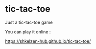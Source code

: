 # tic-tac-toe

Just a tic-tac-toe game 

You can play it online :

https://shkelzen-hub.github.io/tic-tac-toe/